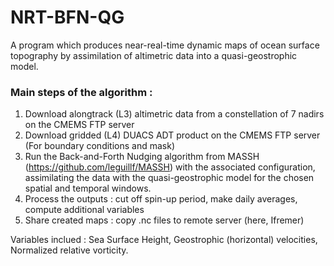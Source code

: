 # NRT-BFN-QG

A program which produces near-real-time dynamic maps of ocean surface topography by assimilation of altimetric data into a quasi-geostrophic model.

### Main steps of the algorithm : 
1) Download alongtrack (L3) altimetric data from a constellation of 7 nadirs on the CMEMS FTP server
2) Download gridded (L4) DUACS ADT product on the CMEMS FTP server (For boundary conditions and mask)
3) Run the Back-and-Forth Nudging algorithm from MASSH (https://github.com/leguillf/MASSH) with the associated configuration, assimilating the data with the quasi-geostrophic model for the chosen spatial and temporal windows.
4) Process the outputs : cut off spin-up period, make daily averages, compute additional variables
5) Share created maps : copy .nc files to remote server (here, Ifremer)

Variables inclued : Sea Surface Height, Geostrophic (horizontal) velocities, Normalized relative vorticity.
